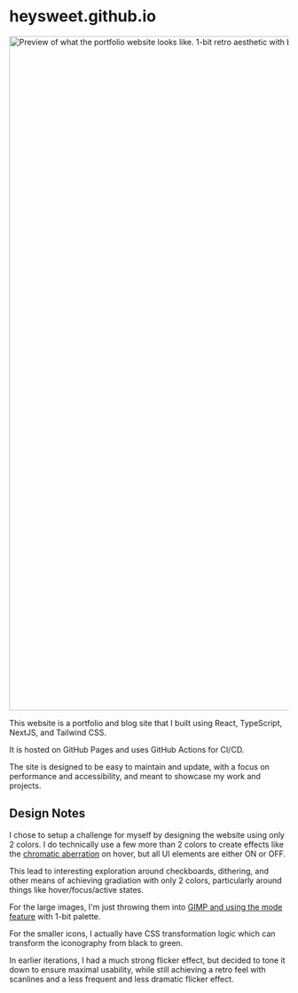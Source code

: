 # heysweet.github.io

<img alt="Preview of what the portfolio website looks like. 1-bit retro aesthetic with bright green and dark purple color palette" width="1217" alt="image" src="https://github.com/heysweet/heysweet.github.io/assets/1190438/558d82fe-60e8-43aa-85d2-54f52e327583">

This website is a portfolio and blog site that I built using React, TypeScript, NextJS, and Tailwind CSS.

It is hosted on GitHub Pages and uses GitHub Actions for CI/CD.

The site is designed to be easy to maintain and update, with a focus on performance and accessibility,
and meant to showcase my work and projects.

## Design Notes

I chose to setup a challenge for myself by designing the website using only 2 colors. I do technically use a few more than 2 colors to create effects like the [chromatic aberration](https://en.wikipedia.org/wiki/Chromatic_aberration) on hover, but all UI elements are either ON or OFF.

This lead to interesting exploration around checkboards, dithering, and other means of achieving gradiation with only 2 colors, particularly around things like hover/focus/active states.

For the large images, I'm just throwing them into [GIMP and using the mode feature](https://docs.gimp.org/en/gimp-tutorial-quickie-change-mode.html) with 1-bit palette.

For the smaller icons, I actually have CSS transformation logic which can transform
the iconography from black to green.

In earlier iterations, I had a much strong flicker effect, but decided to tone
it down to ensure maximal usability, while still achieving a retro feel with
scanlines and a less frequent and less dramatic flicker effect.
